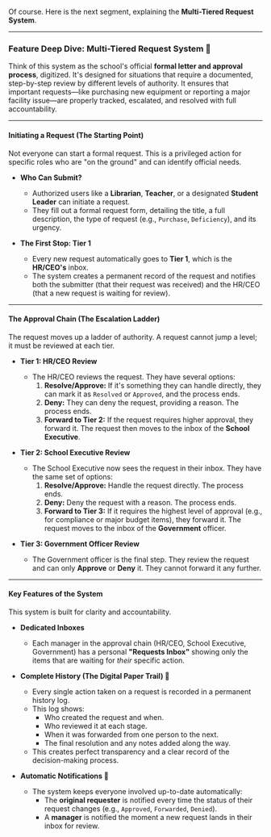 Of course. Here is the next segment, explaining the **Multi-Tiered Request System**.

***

### Feature Deep Dive: Multi-Tiered Request System 📨

Think of this system as the school's official **formal letter and approval process**, digitized. It's designed for situations that require a documented, step-by-step review by different levels of authority. It ensures that important requests—like purchasing new equipment or reporting a major facility issue—are properly tracked, escalated, and resolved with full accountability.

---

#### Initiating a Request (The Starting Point)

Not everyone can start a formal request. This is a privileged action for specific roles who are "on the ground" and can identify official needs.

*   **Who Can Submit?**
    *   Authorized users like a **Librarian**, **Teacher**, or a designated **Student Leader** can initiate a request.
    *   They fill out a formal request form, detailing the title, a full description, the type of request (e.g., `Purchase`, `Deficiency`), and its urgency.

*   **The First Stop: Tier 1**
    *   Every new request automatically goes to **Tier 1**, which is the **HR/CEO's** inbox.
    *   The system creates a permanent record of the request and notifies both the submitter (that their request was received) and the HR/CEO (that a new request is waiting for review).

---

#### The Approval Chain (The Escalation Ladder)

The request moves up a ladder of authority. A request cannot jump a level; it must be reviewed at each tier.

*   **Tier 1: HR/CEO Review**
    *   The HR/CEO reviews the request. They have several options:
        1.  **Resolve/Approve:** If it's something they can handle directly, they can mark it as `Resolved` or `Approved`, and the process ends.
        2.  **Deny:** They can deny the request, providing a reason. The process ends.
        3.  **Forward to Tier 2:** If the request requires higher approval, they forward it. The request then moves to the inbox of the **School Executive**.

*   **Tier 2: School Executive Review**
    *   The School Executive now sees the request in their inbox. They have the same set of options:
        1.  **Resolve/Approve:** Handle the request directly. The process ends.
        2.  **Deny:** Deny the request with a reason. The process ends.
        3.  **Forward to Tier 3:** If it requires the highest level of approval (e.g., for compliance or major budget items), they forward it. The request moves to the inbox of the **Government** officer.

*   **Tier 3: Government Officer Review**
    *   The Government officer is the final step. They review the request and can only **Approve** or **Deny** it. They cannot forward it any further.

---

#### Key Features of the System

This system is built for clarity and accountability.

*   **Dedicated Inboxes**
    *   Each manager in the approval chain (HR/CEO, School Executive, Government) has a personal **"Requests Inbox"** showing only the items that are waiting for *their* specific action.

*   **Complete History (The Digital Paper Trail) 📖**
    *   Every single action taken on a request is recorded in a permanent history log.
    *   This log shows:
        *   Who created the request and when.
        *   Who reviewed it at each stage.
        *   When it was forwarded from one person to the next.
        *   The final resolution and any notes added along the way.
    *   This creates perfect transparency and a clear record of the decision-making process.

*   **Automatic Notifications 🔔**
    *   The system keeps everyone involved up-to-date automatically:
        *   The **original requester** is notified every time the status of their request changes (e.g., `Approved`, `Forwarded`, `Denied`).
        *   A **manager** is notified the moment a new request lands in their inbox for review.
